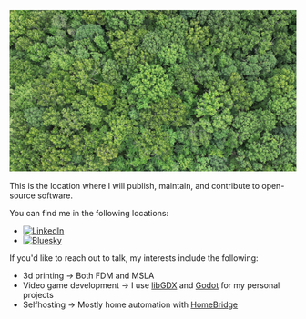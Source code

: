![trees](./.github/assets/images/top_banner.jpg)

This is the location where I will publish, maintain, and contribute to open-source software.

You can find me in the following locations:
- [![LinkedIn](https://img.shields.io/badge/LinkedIn--839496?style=for-the-badge&logo=linkedin&logoColor=839496&labelColor=fdf6e3&color=fdf6e3)](https://www.linkedin.com/in/ken-van-dalsum-89778421)
- [![Bluesky](https://img.shields.io/badge/Bluesky--839496?style=for-the-badge&logo=bluesky&logoColor=839496&labelColor=fdf6e3&color=fdf6e3)](https://bsky.app/profile/kvand.bsky.social)


If you'd like to reach out to talk, my interests include the following:
- 3d printing → Both FDM and MSLA
- Video game development → I use [libGDX](https://github.com/libgdx/libgdxgot) and [Godot](https://github.com/godotengine/godot) for my personal projects
- Selfhosting → Mostly home automation with [HomeBridge](https://github.com/homebridge/homebridge)
    
